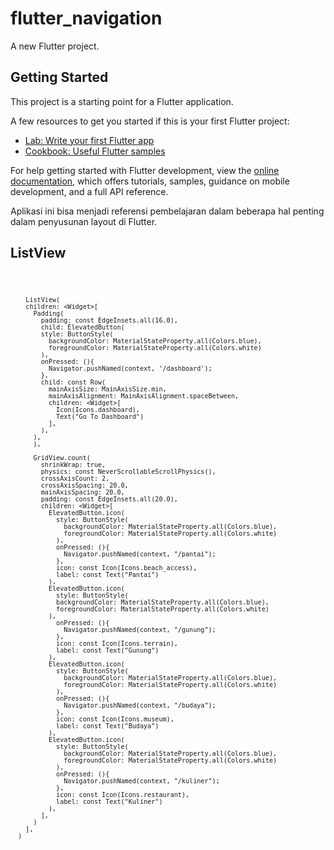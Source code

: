 # flutter_navigation

A new Flutter project.

## Getting Started

This project is a starting point for a Flutter application.

A few resources to get you started if this is your first Flutter project:

- [Lab: Write your first Flutter app](https://docs.flutter.dev/get-started/codelab)
- [Cookbook: Useful Flutter samples](https://docs.flutter.dev/cookbook)

For help getting started with Flutter development, view the
[online documentation](https://docs.flutter.dev/), which offers tutorials,
samples, guidance on mobile development, and a full API reference.

Aplikasi ini bisa menjadi referensi pembelajaran dalam beberapa hal penting dalam penyusunan layout di Flutter.

## ListView
<code>
        
        ListView(
        children: <Widget>[
          Padding(
            padding: const EdgeInsets.all(16.0),
            child: ElevatedButton(
            style: ButtonStyle(
              backgroundColor: MaterialStateProperty.all(Colors.blue),
              foregroundColor: MaterialStateProperty.all(Colors.white)
            ),
            onPressed: (){
              Navigator.pushNamed(context, '/dashboard');
            },
            child: const Row(
              mainAxisSize: MainAxisSize.min,
              mainAxisAlignment: MainAxisAlignment.spaceBetween,
              children: <Widget>[
                Icon(Icons.dashboard),
                Text("Go To Dashboard")
              ],
            ),
          ),
          ),
                      
          GridView.count(
            shrinkWrap: true,
            physics: const NeverScrollableScrollPhysics(),
            crossAxisCount: 2,
            crossAxisSpacing: 20.0,
            mainAxisSpacing: 20.0,
            padding: const EdgeInsets.all(20.0),
            children: <Widget>[
              ElevatedButton.icon(
                style: ButtonStyle(
                  backgroundColor: MaterialStateProperty.all(Colors.blue),
                  foregroundColor: MaterialStateProperty.all(Colors.white)
                ),
                onPressed: (){
                  Navigator.pushNamed(context, "/pantai");
                }, 
                icon: const Icon(Icons.beach_access),
                label: const Text("Pantai")
              ),
              ElevatedButton.icon(
                style: ButtonStyle(
                backgroundColor: MaterialStateProperty.all(Colors.blue),
                foregroundColor: MaterialStateProperty.all(Colors.white)
              ),
                onPressed: (){
                  Navigator.pushNamed(context, "/gunung");
                }, 
                icon: const Icon(Icons.terrain),
                label: const Text("Gunung")
              ),
              ElevatedButton.icon(
                style: ButtonStyle(
                  backgroundColor: MaterialStateProperty.all(Colors.blue),
                  foregroundColor: MaterialStateProperty.all(Colors.white)
                ),
                onPressed: (){
                  Navigator.pushNamed(context, "/budaya");
                }, 
                icon: const Icon(Icons.museum),
                label: const Text("Budaya")
              ),
              ElevatedButton.icon(
                style: ButtonStyle(
                  backgroundColor: MaterialStateProperty.all(Colors.blue),
                  foregroundColor: MaterialStateProperty.all(Colors.white)
                ),
                onPressed: (){
                  Navigator.pushNamed(context, "/kuliner");
                }, 
                icon: const Icon(Icons.restaurant),
                label: const Text("Kuliner")
              ),
            ],
          )
        ],
      )
</code>
